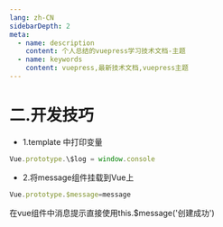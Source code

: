 ```yaml
---
lang: zh-CN
sidebarDepth: 2
meta:
  - name: description
    content: 个人总结的vuepress学习技术文档-主题
  - name: keywords
    content: vuepress,最新技术文档,vuepress主题
---
```


# 二.开发技巧

- 1.template 中打印变量

```js
Vue.prototype.\$log = window.console
```
- 2.将message组件挂载到Vue上

```js
Vue.prototype.$message=message
```
在vue组件中消息提示直接使用this.$message('创建成功')